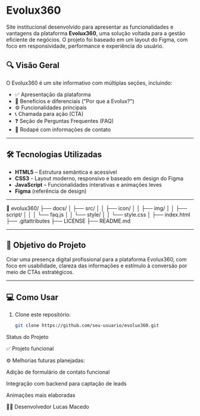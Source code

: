 # Evolux360

Site institucional desenvolvido para apresentar as funcionalidades e vantagens da plataforma **Evolux360**, uma solução voltada para a gestão eficiente de negócios. O projeto foi baseado em um layout do Figma, com foco em responsividade, performance e experiência do usuário.

## 🔍 Visão Geral

O Evolux360 é um site informativo com múltiplas seções, incluindo:

- ✅ Apresentação da plataforma
- 🚀 Benefícios e diferenciais ("Por que a Evolux?")
- ⚙️ Funcionalidades principais
- 📞 Chamada para ação (CTA)
- ❓ Seção de Perguntas Frequentes (FAQ)
- 📩 Rodapé com informações de contato

---

## 🛠️ Tecnologias Utilizadas

- **HTML5** – Estrutura semântica e acessível
- **CSS3** – Layout moderno, responsivo e baseado em design do Figma
- **JavaScript** – Funcionalidades interativas e animações leves
- **Figma** (referência de design)

---

📁 evolux360/
├── docs/
│   ├── src/
│   │   ├── icon/
│   │   ├── img/
│   │   ├── script/
│   │   │   └── faq.js
│   │   └── style/
│   │       └── style.css
│   ├── index.html
├── .gitattributes
├── LICENSE
├── README.md



---

## 🎯 Objetivo do Projeto

Criar uma presença digital profissional para a plataforma Evolux360, com foco em usabilidade, clareza das informações e estímulo à conversão por meio de CTAs estratégicos.

---

## 💻 Como Usar

1. Clone este repositório:
   ```bash
   git clone https://github.com/seu-usuario/evolux360.git

Status do Projeto

✅ Projeto funcional

⚙️ Melhorias futuras planejadas:

Adição de formulário de contato funcional

Integração com backend para captação de leads

Animações mais elaboradas

👨‍💻 Desenvolvedor
Lucas Macedo
